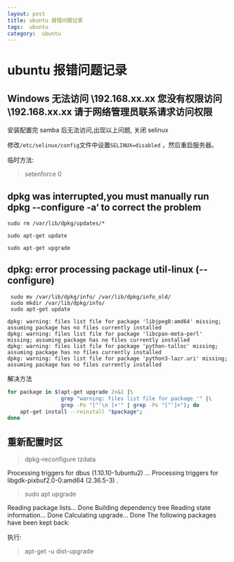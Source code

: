 ```yaml
---
layout: post
title: ubuntu 报错问题记录
tags:  ubuntu
category:  ubuntu
---
```



# ubuntu 报错问题记录

## Windows 无法访问 \\192.168.xx.xx 您没有权限访问 \\192.168.xx.xx 请于网络管理员联系请求访问权限

安装配置完 samba 后无法访问,出现以上问题, 关闭 selinux

修改`/etc/selinux/config`文件中设置`SELINUX=disabled` ，然后重启服务器。

临时方法:
>setenforce 0

## dpkg was interrupted,you must manually run dpkg --configure -a‘ to correct the problem
```shell
sudo rm /var/lib/dpkg/updates/*

sudo apt-get update

sudo apt-get upgrade

```

## dpkg: error processing package util-linux (--configure)



```shell
 sudo mv /var/lib/dpkg/info/ /var/lib/dpkg/info_old/
 sudo mkdir /var/lib/dpkg/info/
 sudo apt-get update

```


```
dpkg: warning: files list file for package 'libjpeg8:amd64' missing; assuming package has no files currently installed
dpkg: warning: files list file for package 'libcpan-meta-perl' missing; assuming package has no files currently installed
dpkg: warning: files list file for package 'python-talloc' missing; assuming package has no files currently installed
dpkg: warning: files list file for package 'python3-lazr.uri' missing; assuming package has no files currently installed
```

解决方法

```sh
for package in $(apt-get upgrade 2>&1 |\
                 grep "warning: files list file for package '" |\
                 grep -Po "[^'\n ]+'" | grep -Po "[^']+"); do
    apt-get install --reinstall "$package";
done
```


## 重新配置时区

>dpkg-reconfigure tzdata


Processing triggers for dbus (1.10.10-1ubuntu2) ...
Processing triggers for libgdk-pixbuf2.0-0:amd64 (2.36.5-3) .


>sudo apt upgrade

Reading package lists... Done
Building dependency tree
Reading state information... Done
Calculating upgrade... Done
The following packages have been kept back:

执行:

>apt-get -u dist-upgrade
